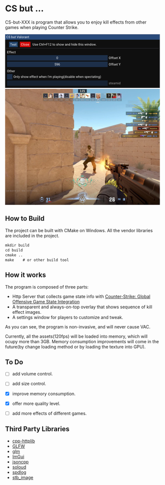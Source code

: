 # CS but ...
CS-but-XXX is program that allows you to enjoy kill effects from other games when playing Counter Strike.

![](doc/settingwindow.png)
![](doc/effect.jpg)
## How to Build
The project can be built with CMake on Windows. All the vendor libraries are included in the project.
```
mkdir build
cd build
cmake ..
make    # or other build tool
```

## How it works
The program is composed of three parts:
- Http Server that collects game state info with [Counter-Strike: Global Offensive Game State Integration](https://developer.valvesoftware.com/wiki/Counter-Strike:_Global_Offensive_Game_State_Integration)
- A transparent and always-on-top overlay that shows sequence of kill effect images.
- A settings window for players to customize and tweak.

As you can see, the program is non-invasive, and will never cause VAC.

Currently, all the assets(120fps) will be loaded into memory, which will ocupy more than 3GB. Memory consumption improvements
will come in the future(by change loading method or by loading the texture into GPU).

## To Do
- [ ] add volume control.

- [ ] add size control.

- [x] improve memory consumption.

- [x] offer more quality level.

- [ ] add more effects of different games.

## Third Party Libraries
- [cpp-httplib](https://github.com/yhirose/cpp-httplib)
- [GLFW](https://github.com/glfw/glfw)
- [glm](https://github.com/g-truc/glm)
- [ImGui](https://github.com/ocornut/imgui)
- [jsoncpp](https://github.com/open-source-parsers/jsoncpp)
- [soloud](https://github.com/jarikomppa/soloud)
- [spdlog](https://github.com/gabime/spdlog)
- [stb_image](https://github.com/nothings/stb)